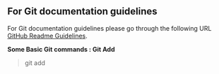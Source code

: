 
## For Git documentation guidelines 
For Git documentation guidelines please go through the following URL [GitHub Readme Guidelines](https://help.github.com/articles/basic-writing-and-formatting-syntax/).

**Some Basic Git commands :  Git Add**
> git add
